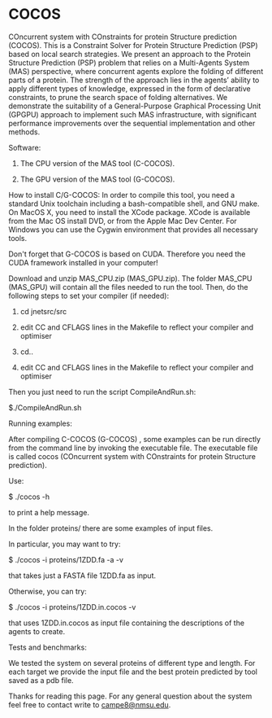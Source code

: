 COCOS
=====

COncurrent system with COnstraints for protein Structure prediction (COCOS).
This is a Constraint Solver for Protein Structure Prediction (PSP) based on local search strategies.
We present an approach to the Protein Structure Prediction (PSP) problem that relies on a Multi-Agents System (MAS) perspective, where concurrent agents explore the folding of different parts of a protein. The strength of the approach lies in the agents’ ability to apply different types of knowledge, expressed in the form of declarative constraints, to prune the search space of folding alternatives. We demonstrate the suitability of a General-Purpose Graphical Processing Unit (GPGPU) approach to implement such MAS infrastructure, with significant performance improvements over the sequential implementation and other methods.

Software:

1) The CPU version of the MAS tool (C-COCOS).

2) The GPU version of the MAS tool (G-COCOS).

How to install C/G-COCOS:
In order to compile this tool, you need a standard Unix toolchain including a bash-compatible shell, and GNU make. On MacOS X, you need to install the XCode package. XCode is available from the Mac OS install DVD, or from the Apple Mac Dev Center. For Windows you can use the Cygwin environment that provides all necessary tools.

Don't forget that G-COCOS is based on CUDA. Therefore you need the CUDA framework installed in your computer!

Download and unzip MAS_CPU.zip (MAS_GPU.zip). The folder MAS_CPU (MAS_GPU) will contain all the files needed to run the tool. Then, do the following steps to set your compiler (if needed):

1) cd jnetsrc/src

2) edit CC and CFLAGS lines in the Makefile to reflect your compiler and optimiser

3) cd..

4) edit CC and CFLAGS lines in the Makefile to reflect your compiler and optimiser

Then you just need to run the script CompileAndRun.sh:

$./CompileAndRun.sh

Running examples:

After compiling C-COCOS (G-COCOS) , some examples can be run directly from the command line by invoking the executable file. The executable file is called cocos (COncurrent system with COnstraints for protein Structure prediction).

Use:

$ ./cocos -h

to print a help message.

In the folder proteins/ there are some examples of input files.

In particular, you may want to try:

$ ./cocos -i proteins/1ZDD.fa -a -v

that takes just a FASTA file 1ZDD.fa as input.

Otherwise, you can try:

$ ./cocos -i proteins/1ZDD.in.cocos -v

that uses 1ZDD.in.cocos as input file containing the descriptions of the agents to create.

Tests and benchmarks:

We tested the system on several proteins of different type and length. For each target we provide the input file and the best protein predicted by tool saved as a pdb file.

Thanks for reading this page. For any general question about the system feel free to contact write to campe8@nmsu.edu.

